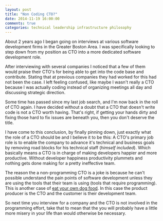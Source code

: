 ```yaml
---
layout: post
title: "Non Coding CTO?"
date: 2014-11-19 16:00:00
comments: true
categories: technical leadership infrastructure philosophy
---
```

About 2 years ago I began going on interviews at various software development firms in the Greater Boston Area. I was specifically looking to step down from my position as CTO into a more dedicated software development role.  

After interviewing with several companies I noticed that a few of them would praise their CTO's for being able to get into the code base and contribute.  Stating that at previous companies they had worked for this had not been the case. I left feeling confused, like maybe I wasn't really a CTO because I was actually coding instead of organizing meetings all day and discussing strategic direction.

Some time has passed since my last job search, and I'm now back in the roll of CTO again. I have decided without a doubt that a CTO that doesn't write code is not a CTO worth having.  That's right, if getting your hands dirty and fixing those hard to fix issues are beneath you, then you don't deserve the title. 

I have come to this conclusion, by finally pinning down, just exactly what the role of a CTO should be and I believe it to be this:  A CTO's primary job role is to enable the company to advance it's technical and business goals by removing road blocks for his technical staff (*himself included*).  Which basically means a CTO is in charge of making developers happier and more productive.  Without developer happiness productivity plummets and nothing gets done making for a pretty ineffective team.

The reason the a non-programming CTO is a joke is because he can't possible understand the pain points of software development unless they are using the tools that their team is using (tools that require programming).  This is another case of [eat your own dog food](http://en.wikipedia.org/wiki/Eating_your_own_dog_food).  In this case the product producer is the CTO and the customer is their development team.  

So next time you interview for a company and the CTO is not involved in the programming effort, take that to mean that the you will probably have a little more misery in your life than would otherwise be necessary.




